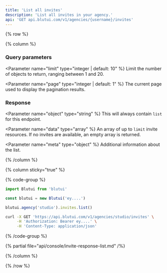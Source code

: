 ```yaml
---
title: 'List all invites'
description: 'List all invites in your agency.'
api: 'GET api.blutui.com/v1/agencies/{username}/invites'
---
```


{% row %}

{% column %}
### Query parameters

<Parameter name="limit" type="integer | default: 10" %}
Limit the number of objects to return, ranging between 1 and 20.
</Parameter>

<Parameter name="page" type="integer | default: 1" %}
The current page used to display the pagination results.
</Parameter>

### Response

<Parameter name="object" type="string" %}
This will always contain `list` for this endpoint.
</Parameter>

<Parameter name="data" type="array" %}
An array of up to `limit` invite resources. If no invites are available, an empty array is returned.
</Parameter>

<Parameter name="meta" type="object" %}
Additional information about the list.
</Parameter>

{% /column %}

{% column sticky="true" %}

{% code-group %}

```ts {% process=false filename="Node.js" %}
import Blutui from 'blutui'

const blutui = new Blutui('ey....')

blutui.agency('studio').invites.list()
```

```bash {% process=false filename="cURL" %}
curl -X GET 'https://api.blutui.com/v1/agencies/studio/invites' \
     -H 'Authorization: Bearer ey....' \
     -H 'Content-Type: application/json'
```

{% /code-group %}

{% partial file="api/console/invite-response-list.md" /%}

{% /column %}

{% /row %}
